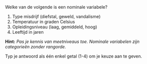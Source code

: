 Welke van de volgende is een nominale variabele?

1. Type misdrijf (diefstal, geweld, vandalisme)
2. Temperatuur in graden Celsius
3. Opleidingsniveau (laag, gemiddeld, hoog)
4. Leeftijd in jaren

**Hint:** *Pas je kennis van meetniveaus toe. Nominale variabelen zijn categorieën zonder rangorde.*

Typ je antwoord als één enkel getal (1-4) om je keuze aan te geven.